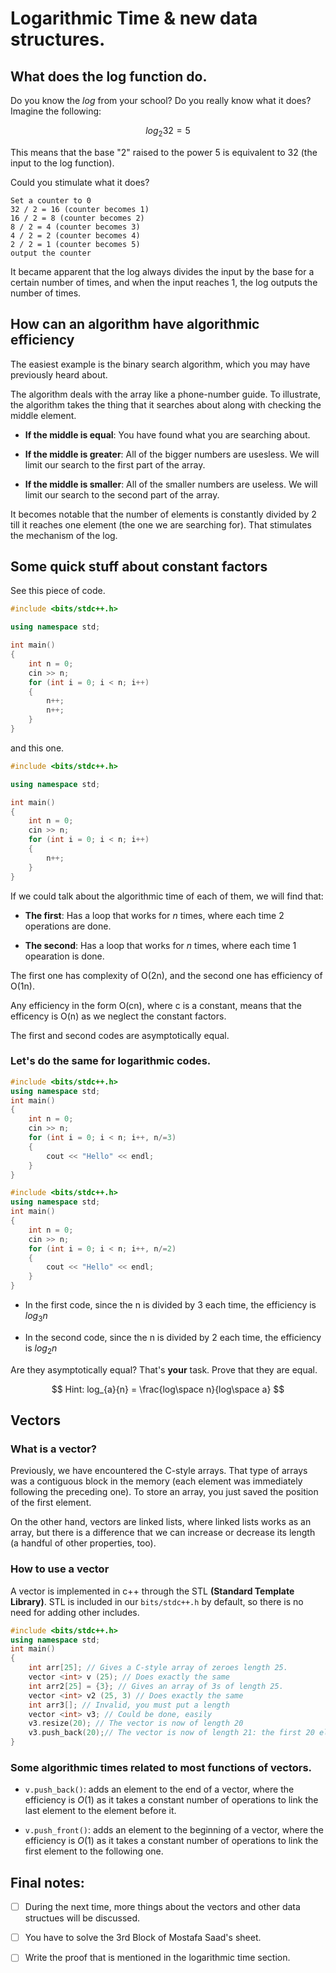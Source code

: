 # Logarithmic Time & new data structures.

## What does the log function do.

Do you know the $log$ from your school? Do you really know what it does? Imagine the following:

$$
log_2{32} = 5
$$

This means that the base "2" raised to the power 5 is equivalent to 32 (the input to the log function).

Could you stimulate what it does?

```
Set a counter to 0
32 / 2 = 16 (counter becomes 1)
16 / 2 = 8 (counter becomes 2)
8 / 2 = 4 (counter becomes 3)
4 / 2 = 2 (counter becomes 4)
2 / 2 = 1 (counter becomes 5)
output the counter
```

It became apparent that the log always divides the input by the base for a certain number of times, and when the input reaches 1, the log outputs the number of times.

## How can an algorithm have algorithmic efficiency

The easiest example is the binary search algorithm, which you may have previously heard about. 

The algorithm deals with the array like a phone-number guide. To illustrate, the algorithm takes the thing that it searches about along  with checking the middle element.

- **If the middle is equal**: You have found what you are searching about.

- **If the middle is greater**: All of the bigger numbers are usesless. We will limit our search to the first part of the array.

- **If the middle is smaller**: All of the smaller numbers are useless. We will limit our search to the second part of the array. 

It becomes notable that the number of elements is constantly divided by 2 till it reaches one element (the one we are searching for). That stimulates the mechanism of the log. 

## Some quick stuff about constant factors

See this piece of code.

```cpp
#include <bits/stdc++.h>

using namespace std;

int main()
{
    int n = 0;
    cin >> n;
    for (int i = 0; i < n; i++)
    {
        n++;
        n++;
    }
}
```

and this one.

```cpp
#include <bits/stdc++.h>

using namespace std;

int main()
{
    int n = 0;
    cin >> n;
    for (int i = 0; i < n; i++)
    {
        n++;
    }
}
```

If we could talk about the algorithmic time of each of them, we will find that:

- **The first**: Has a loop that works for $n$ times, where each time 2 operations are done.

- **The second**: Has a loop that works for $n$ times, where each time 1 opearation is done. 

The first one has complexity of O(2n), and the second one has efficiency of O(1n).

Any efficiency in the form O(cn), where c is a constant, means that the efficency is O(n) as we neglect the constant factors.

The first and second codes are asymptotically equal.

### Let's do the same for logarithmic codes.

```cpp
#include <bits/stdc++.h>
using namespace std; 
int main()
{
    int n = 0;
    cin >> n;
    for (int i = 0; i < n; i++, n/=3)
    {
        cout << "Hello" << endl;
    }
}
```

```cpp
#include <bits/stdc++.h>
using namespace std; 
int main()
{
    int n = 0;
    cin >> n;
    for (int i = 0; i < n; i++, n/=2)
    {
        cout << "Hello" << endl;
    }
}
```

- In the first code, since the n is divided by 3 each time, the efficiency is $log_3{n}$

- In the second code, since the n is divided by 2 each time, the efficiency is $log_2{n}$

Are they asymptotically equal? That's **your** task.
Prove that they are equal.

$$
Hint: log_{a}{n} = \frac{log\space n}{log\space a}
$$

## Vectors

### What is a vector?

Previously, we have encountered the C-style arrays. That type of arrays was a contiguous block in the memory (each element was immediately following the preceding one). To store an array, you just saved the position of the first element.

On the other hand, vectors are linked lists, where linked lists works as an array, but there is a difference that we can increase or decrease its length (a handful of other properties, too).

### How to use a vector

A vector is implemented in c++ through the STL **(Standard Template Library)**. STL is included in our `bits/stdc++.h` by default, so there is no need for adding other includes. 

```cpp
#include <bits/stdc++.h>
using namespace std; 
int main()
{
    int arr[25]; // Gives a C-style array of zeroes length 25.
    vector <int> v (25); // Does exactly the same
    int arr2[25] = {3}; // Gives an array of 3s of length 25.
    vector <int> v2 (25, 3) // Does exactly the same
    int arr3[]; // Invalid, you must put a length
    vector <int> v3; // Could be done, easily
    v3.resize(20); // The vector is now of length 20
    v3.push_back(20);// The vector is now of length 21: the first 20 elements are zeroes and the last one is 20.
}
```

### Some algorithmic times related to most functions of vectors.

- `v.push_back()`: adds an element to the end of a vector, where the efficiency is $O(1)$ as it takes a constant number of operations to link the last element to the element before it.

- `v.push_front()`: adds an element to the beginning of a vector, where the efficiency is $O(1)$ as it takes a constant number of operations to link the first element to the following one.

## Final notes:

- [ ] During the next time, more things about the vectors and other data structues will be discussed.

- [ ] You have to solve the 3rd Block of Mostafa Saad's sheet.

- [ ] Write the proof that is mentioned in the logarithmic time section.
